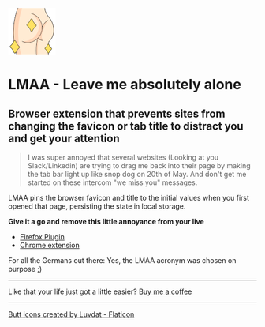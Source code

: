 ![LMAA logo](./icons/butt_96.png)

# LMAA - Leave me absolutely alone
## Browser extension that prevents sites from changing the favicon or tab title to distract you and get your attention


> I was super annoyed that several websites (Looking at you Slack/Linkedin) are trying to drag me back into their page by making the tab bar light up like snop dog on 20th of May. And don't get me started on these intercom "we miss you" messages. 

LMAA pins the browser favicon and title to the initial values when you first opened that page, persisting the state in local storage. 

**Give it a go and remove this little annoyance from your live**

- [Firefox Plugin](https://addons.mozilla.org/en-US/firefox/addon/lmaa-leave-me-absolutely-alone/)
- [Chrome extension](https://chrome.google.com/webstore/detail/lkakhhcedfjekighiccmikgcfcpahbli/)

For all the Germans out there: Yes, the LMAA acronym was chosen on purpose ;) 

---

Like that your life just got a little easier? [Buy me a coffee](https://paypal.me/51edpo)

---

[Butt icons created by Luvdat - Flaticon](https://www.flaticon.com/free-icons/butt)